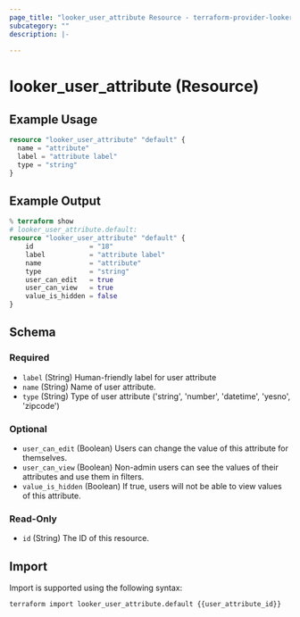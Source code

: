 ```yaml
---
page_title: "looker_user_attribute Resource - terraform-provider-looker"
subcategory: ""
description: |-
  
---
```

# looker_user_attribute (Resource)

## Example Usage
```terraform
resource "looker_user_attribute" "default" {
  name = "attribute"
  label = "attribute label"
  type = "string"
}
```

## Example Output
```terraform
% terraform show
# looker_user_attribute.default:
resource "looker_user_attribute" "default" {
    id              = "18"
    label           = "attribute label"
    name            = "attribute"
    type            = "string"
    user_can_edit   = true
    user_can_view   = true
    value_is_hidden = false
}
```

<!-- schema generated by tfplugindocs -->
## Schema

### Required

- `label` (String) Human-friendly label for user attribute
- `name` (String) Name of user attribute.
- `type` (String) Type of user attribute ('string', 'number', 'datetime', 'yesno', 'zipcode')

### Optional

- `user_can_edit` (Boolean) Users can change the value of this attribute for themselves.
- `user_can_view` (Boolean) Non-admin users can see the values of their attributes and use them in filters.
- `value_is_hidden` (Boolean) If true, users will not be able to view values of this attribute.

### Read-Only

- `id` (String) The ID of this resource.
## Import
Import is supported using the following syntax:
```shell
terraform import looker_user_attribute.default {{user_attribute_id}}
```